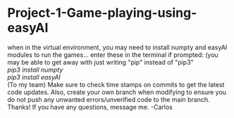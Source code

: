 # Project-1-Game-playing-using-easyAI

when in the virtual environment, you may need to install numpty and easyAI modules to run the games... enter these in the terminal if prompted: (you may be able to get away with just writing "pip" instead of "pip3" <br>
_pip3 install numpty   
 pip3 install easyAI_
<br>
(To my team) Make sure to check time stamps on commits to get the latest code updates. Also, create your own branch when modifying to ensure you do not push any
unwanted errors/unverified code to the main branch. Thanks! If you have any questions, message me. -Carlos
